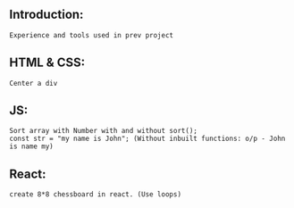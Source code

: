 ## Introduction:
    Experience and tools used in prev project
## HTML & CSS:
    Center a div
## JS:
    Sort array with Number with and without sort();
    const str = "my name is John"; (Without inbuilt functions: o/p - John is name my)
## React:
    create 8*8 chessboard in react. (Use loops)